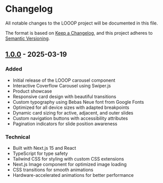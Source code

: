 # Changelog

All notable changes to the LOOOP project will be documented in this file.

The format is based on [Keep a Changelog](https://keepachangelog.com/en/1.0.0/),
and this project adheres to [Semantic Versioning](https://semver.org/spec/v2.0.0.html).

## [1.0.0] - 2025-03-19

### Added
- Initial release of the LOOOP carousel component
- Interactive Coverflow Carousel using Swiper.js
- Product showcase
- Responsive card design with beautiful transitions
- Custom typography using Bebas Neue font from Google Fonts
- Optimized for all device sizes with adapted breakpoints
- Dynamic card sizing for active, adjacent, and outer slides
- Custom navigation buttons with accessibility attributes
- Pagination indicators for slide position awareness

### Technical
- Built with Next.js 15 and React
- TypeScript for type safety
- Tailwind CSS for styling with custom CSS extensions
- Next.js Image component for optimized image loading
- CSS transitions for smooth animations
- Hardware-accelerated animations for better performance

[1.0.0]: https://github.com/solaimanb/looop/releases/tag/v1.0.0 